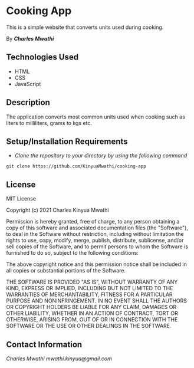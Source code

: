 # Cooking App

This is a simple website that converts units used during cooking.

By _**Charles Mwathi**_

## Technologies Used

* HTML
* CSS
* JavaScript

## Description

The application converts most common units used when cooking such as liters to milliliters, grams to kgs etc.

## Setup/Installation Requirements

* _Clone the repository to your directory by using the following command_

```
git clone https://github.com/KinyuaMwathi/cooking-app

```

## License

MIT License 

Copyright (c) 2021 Charles Kinyua Mwathi 

Permission is hereby granted, free of charge, to any person obtaining a copy of this software and associated documentation files (the "Software"), to deal in the Software without restriction, including without limitation the rights to use, copy, modify, merge, publish, distribute, sublicense, and/or sell copies of the Software, and to permit persons to whom the Software is furnished to do so, subject to the following conditions: 

The above copyright notice and this permission notice shall be included in all copies or substantial portions of the Software. 

THE SOFTWARE IS PROVIDED "AS IS", WITHOUT WARRANTY OF ANY KIND, EXPRESS OR IMPLIED, INCLUDING BUT NOT LIMITED TO THE WARRANTIES OF MERCHANTABILITY, FITNESS FOR A PARTICULAR PURPOSE AND NONINFRINGEMENT. IN NO EVENT SHALL THE AUTHORS OR COPYRIGHT HOLDERS BE LIABLE FOR ANY CLAIM, DAMAGES OR OTHER LIABILITY, WHETHER IN AN ACTION OF CONTRACT, TORT OR OTHERWISE, ARISING FROM, OUT OF OR IN CONNECTION WITH THE SOFTWARE OR THE USE OR OTHER DEALINGS IN THE SOFTWARE.

## Contact Information 

_Charles Mwathi   mwathi.kinyua@gmail.com_